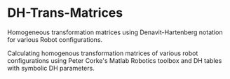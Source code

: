 # DH-Trans-Matrices
Homogeneous transformation matrices using Denavit-Hartenberg notation for various Robot configurations.

Calculating homogenous transformation matrices of various robot configurations using Peter Corke's Matlab Robotics toolbox and DH tables with symbolic DH parameters.

